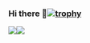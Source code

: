 ### Hi there 👋[![trophy](https://github-profile-trophy.vercel.app/?username=Mirai301&theme=onedark)](https://github.com/ryo-ma/github-profile-trophy)

<img src="https://img.shields.io/badge/-Linux-FCC624.svg?logo=linux&style=social"><img src="https://img.shields.io/badge/-Python-3776AB.svg?logo=python&style=social">

<!--
**Mirai301/Mirai301** is a ✨ _special_ ✨ repository because its `README.md` (this file) appears on your GitHub profile.

Here are some ideas to get you started:

- 🔭 I’m currently working on ...
- 🌱 I’m currently learning ...
- 👯 I’m looking to collaborate on ...
- 🤔 I’m looking for help with ...
- 💬 Ask me about ...
- 📫 How to reach me: ...
- 😄 Pronouns: ...
- ⚡ Fun fact: ...
-->
